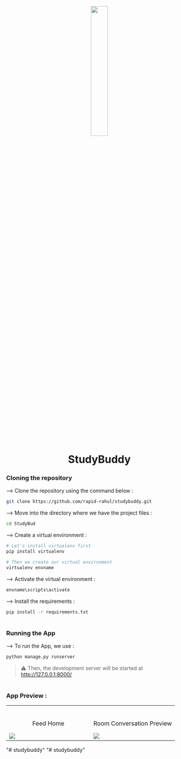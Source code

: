 <div align="center">
<img width="30%" src="https://user-images.githubusercontent.com/72341453/134747028-7e2d90cc-a92f-4f66-815e-54a0d50cca54.PNG">

# StudyBuddy
</div>

### Cloning the repository

--> Clone the repository using the command below :
```bash
git clone https://github.com/rapid-rahul/studybuddy.git

```

--> Move into the directory where we have the project files : 
```bash
cd StudyBud

```

--> Create a virtual environment :
```bash
# Let's install virtualenv first
pip install virtualenv

# Then we create our virtual environment
virtualenv envname

```

--> Activate the virtual environment :
```bash
envname\scripts\activate

```

--> Install the requirements :
```bash
pip install -r requirements.txt

```

#

### Running the App

--> To run the App, we use :
```bash
python manage.py runserver

```

> ⚠ Then, the development server will be started at http://127.0.0.1:8000/

#

### App Preview :

<table width="100%"> 
<tr>
<td width="50%">      
&nbsp; 
<br>
<p align="center">
  Feed Home
</p>
<img src="https://user-images.githubusercontent.com/72341453/134747262-0a92233d-8010-40f8-84c5-8d94895aac44.PNG">
</td> 
<td width="50%">
<br>
<p align="center">
  Room Conversation Preview
</p>
<img src="https://user-images.githubusercontent.com/72341453/134747155-3ca5b55f-b064-4741-aeae-abe90bddf41e.PNG">  
</td>
</table>


"# studybuddy" 
"# studybuddy" 
